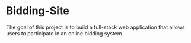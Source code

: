 # Bidding-Site
The goal of this project is to build a full-stack web application that allows users to participate in an online bidding system.
